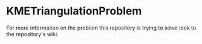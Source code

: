 # KMETriangulationProblem

For more information on the problem this repository is trying to solve look to the repository's wiki.